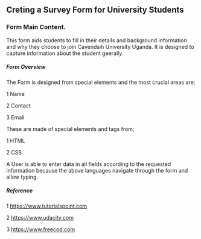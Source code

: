 
## Creting a Survey Form for University Students

### Form Main Content.
This form aids students to fill in their details and background information and why they choose to join Cavendsih University Uganda. It is designed to capture information about the student geerally.
#####  Form Overview 
The Form is designed from special elements and the most crucial areas are;

1 Name

2 Contact

3 Email

These are made of special elements and tags from;

1 HTML

2 CSS

A User is able to enter data in all fields according to the requested information because the above languages navigate through the form and allow typing.


##### Reference 
1 https://www.tutorialspoint.com 
 
 2 https://www.udacity.com 

3 https://www.freecod.com

